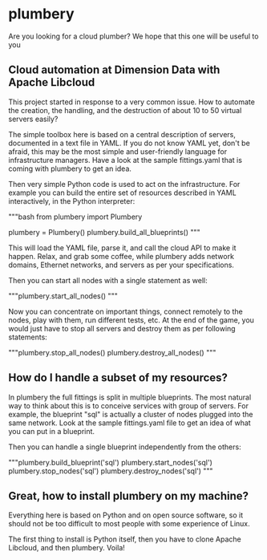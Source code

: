 # plumbery

Are you looking for a cloud plumber? We hope that this one will be useful to you

## Cloud automation at Dimension Data with Apache Libcloud

This project started in response to a very common issue. How to automate the creation, the handling, and the destruction of about 10 to 50 virtual servers easily?

The simple toolbox here is based on a central description of servers, documented in a text file in YAML. If you do not know YAML yet, don't be afraid, this may be the most simple and user-friendly language for infrastructure managers. Have a look at the sample fittings.yaml that is coming with plumbery to get an idea.

Then very simple Python code is used to act on the infrastructure. For example you can build the entire set of resources described in YAML interactively, in the Python interpreter:

"""bash
from plumbery import Plumbery

plumbery = Plumbery()
plumbery.build_all_blueprints()
"""

This will load the YAML file, parse it, and call the cloud API to make it happen. Relax, and grab some coffee, while plumbery adds network domains, Ethernet networks, and servers as per your specifications.

Then you can start all nodes with a single statement as well:

"""plumbery.start_all_nodes()
"""

Now you can concentrate on important things, connect remotely to the nodes, play with them, run different tests, etc. At the end of the game, you would just have to stop all servers and destroy them as per following statements:

"""plumbery.stop_all_nodes()
plumbery.destroy_all_nodes()
"""

## How do I handle a subset of my resources?

In plumbery the full fittings is split in multiple blueprints. The most natural way to think about this is to conceive services with group of servers. For example, the blueprint "sql" is actually a cluster of nodes plugged into the same network. Look at the sample fittings.yaml file to get an idea of what you can put in a blueprint.

Then you can handle a single blueprint independently from the others:

"""plumbery.build_blueprint('sql')
plumbery.start_nodes('sql')
plumbery.stop_nodes('sql')
plumbery.destroy_nodes('sql')
"""

## Great, how to install plumbery on my machine?

Everything here is based on Python and on open source software, so it should not be too difficult to most people with some experience of Linux.

The first thing to install is Python itself, then you have to clone Apache Libcloud, and then plumbery. Voila!
